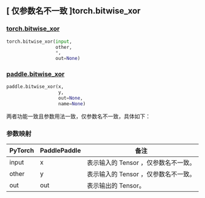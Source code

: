 ## [ 仅参数名不一致 ]torch.bitwise_xor

### [torch.bitwise_xor](https://pytorch.org/docs/stable/generated/torch.bitwise_xor.html)

```python
torch.bitwise_xor(input,
                  other,
                  *,
                  out=None)
```

### [paddle.bitwise_xor](https://www.paddlepaddle.org.cn/documentation/docs/zh/develop/api/paddle/bitwise_xor_cn.html)

```python
paddle.bitwise_xor(x,
                   y,
                   out=None,
                   name=None)
```

两者功能一致且参数用法一致，仅参数名不一致，具体如下：
### 参数映射
| PyTorch       | PaddlePaddle | 备注                                                   |
| ------------- | ------------ | ------------------------------------------------------ |
| input  |   x   | 表示输入的 Tensor ，仅参数名不一致。   |
| other  |   y   | 表示输入的 Tensor ，仅参数名不一致。 |
| out | out | 表示输出的 Tensor。|
